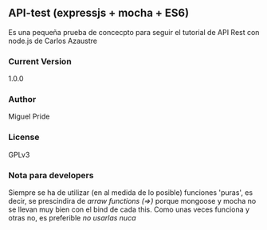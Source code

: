
## API-test (expressjs + mocha + ES6)
Es una pequeña prueba de concecpto para seguir el tutorial de API Rest con node.js de Carlos Azaustre

### Current Version
1.0.0

### Author
Miguel Pride

### License

GPLv3
### Nota para developers
Siempre se ha de utilizar (en al medida de lo posible) funciones 'puras', es
decir, se prescindira de *arraw functions (=>)* porque mongoose y mocha no se llevan
muy bien con el bind de cada this.
Como unas veces funciona y otras no, es preferible *no usarlas nuca*